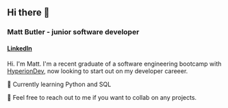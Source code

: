 ## Hi there 👋

### Matt Butler - junior software developer

#### [LinkedIn](https://www.linkedin.com/in/matthew-b-036831253/)

Hi. I'm Matt. I'm a recent graduate of a software engineering bootcamp with [HyperionDev](https://www.hyperiondev.com/), now looking to start out on my developer careeer.

🌱 Currently learning Python and SQL

👯 Feel free to reach out to me if you want to collab on any projects.



<!--
**m-j-butler/m-j-butler** is a ✨ _special_ ✨ repository because its `README.md` (this file) appears on your GitHub profile.

Here are some ideas to get you started:

- 🔭 I’m currently working on ...
- 🌱 I’m currently learning ...
- 👯 I’m looking to collaborate on ...
- 🤔 I’m looking for help with ...
- 💬 Ask me about ...
- 📫 How to reach me: ...
- 😄 Pronouns: ...
- ⚡ Fun fact: ...
-->
